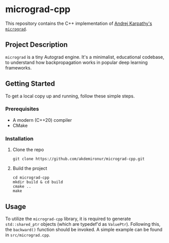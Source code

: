 # micrograd-cpp

This repository contains the C++ implementation of [Andrej Karpathy's `micrograd`](https://github.com/karpathy/micrograd). 

## Project Description

`micrograd` is a tiny Autograd engine. It's a minimalist, educational codebase, to understand how backpropagation works in popular deep learning frameworks.

## Getting Started

To get a local copy up and running, follow these simple steps.

### Prerequisites

- A modern (C++20) compiler
- CMake

### Installation

1. Clone the repo
    ```
    git clone https://github.com/akdemironur/micrograd-cpp.git
    ```
2. Build the project
    ```
    cd micrograd-cpp
    mkdir build & cd build
    cmake ..
    make
    ```

## Usage

To utilize the `micrograd-cpp` library, it is required to generate `std::shared_ptr` objects (which are typedef'd as `ValuePtr`). Following this, the `backward()` function should be invoked. A simple example can be found in `src/micrograd.cpp`.

